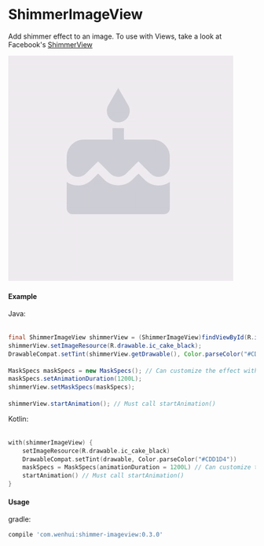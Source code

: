 # ShimmerImageView
Add shimmer effect to an image. To use with Views, take a look at Facebook's [ShimmerView](https://github.com/facebook/shimmer-android)


![Alt text](graphic/shimmer.gif/?raw=true "Optional Title")


#### Example

Java:

```Java

final ShimmerImageView shimmerView = (ShimmerImageView)findViewById(R.id.shimmerImageView);
shimmerView.setImageResource(R.drawable.ic_cake_black);
DrawableCompat.setTint(shimmerView.getDrawable(), Color.parseColor("#CDD1D4"));

MaskSpecs maskSpecs = new MaskSpecs(); // Can customize the effect with MaskSpecs
maskSpecs.setAnimationDuration(1200L);
shimmerView.setMaskSpecs(maskSpecs);

shimmerView.startAnimation(); // Must call startAnimation()
```

Kotlin:

```Kotlin

with(shimmerImageView) {
    setImageResource(R.drawable.ic_cake_black)
    DrawableCompat.setTint(drawable, Color.parseColor("#CDD1D4"))
    maskSpecs = MaskSpecs(animationDuration = 1200L) // Can customize the effect with MaskSpecs
    startAnimation() // Must call startAnimation()
}
```


#### Usage
gradle:
```Groovy
compile 'com.wenhui:shimmer-imageview:0.3.0'
```